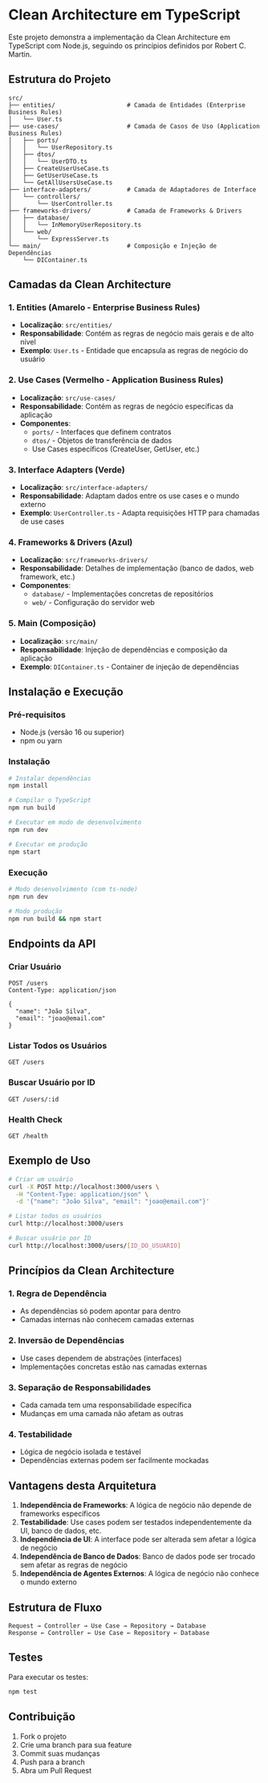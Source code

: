 # Clean Architecture em TypeScript

Este projeto demonstra a implementação da Clean Architecture em TypeScript com Node.js, seguindo os princípios definidos por Robert C. Martin.

## Estrutura do Projeto

```
src/
├── entities/                    # Camada de Entidades (Enterprise Business Rules)
│   └── User.ts
├── use-cases/                   # Camada de Casos de Uso (Application Business Rules)
│   ├── ports/
│   │   └── UserRepository.ts
│   ├── dtos/
│   │   └── UserDTO.ts
│   ├── CreateUserUseCase.ts
│   ├── GetUserUseCase.ts
│   └── GetAllUsersUseCase.ts
├── interface-adapters/          # Camada de Adaptadores de Interface
│   └── controllers/
│       └── UserController.ts
├── frameworks-drivers/          # Camada de Frameworks & Drivers
│   ├── database/
│   │   └── InMemoryUserRepository.ts
│   └── web/
│       └── ExpressServer.ts
└── main/                        # Composição e Injeção de Dependências
    └── DIContainer.ts
```

## Camadas da Clean Architecture

### 1. Entities (Amarelo - Enterprise Business Rules)
- **Localização**: `src/entities/`
- **Responsabilidade**: Contém as regras de negócio mais gerais e de alto nível
- **Exemplo**: `User.ts` - Entidade que encapsula as regras de negócio do usuário

### 2. Use Cases (Vermelho - Application Business Rules)
- **Localização**: `src/use-cases/`
- **Responsabilidade**: Contém as regras de negócio específicas da aplicação
- **Componentes**:
  - `ports/` - Interfaces que definem contratos
  - `dtos/` - Objetos de transferência de dados
  - Use Cases específicos (CreateUser, GetUser, etc.)

### 3. Interface Adapters (Verde)
- **Localização**: `src/interface-adapters/`
- **Responsabilidade**: Adaptam dados entre os use cases e o mundo externo
- **Exemplo**: `UserController.ts` - Adapta requisições HTTP para chamadas de use cases

### 4. Frameworks & Drivers (Azul)
- **Localização**: `src/frameworks-drivers/`
- **Responsabilidade**: Detalhes de implementação (banco de dados, web framework, etc.)
- **Componentes**:
  - `database/` - Implementações concretas de repositórios
  - `web/` - Configuração do servidor web

### 5. Main (Composição)
- **Localização**: `src/main/`
- **Responsabilidade**: Injeção de dependências e composição da aplicação
- **Exemplo**: `DIContainer.ts` - Container de injeção de dependências

## Instalação e Execução

### Pré-requisitos
- Node.js (versão 16 ou superior)
- npm ou yarn

### Instalação
```bash
# Instalar dependências
npm install

# Compilar o TypeScript
npm run build

# Executar em modo de desenvolvimento
npm run dev

# Executar em produção
npm start
```

### Execução
```bash
# Modo desenvolvimento (com ts-node)
npm run dev

# Modo produção
npm run build && npm start
```

## Endpoints da API

### Criar Usuário
```http
POST /users
Content-Type: application/json

{
  "name": "João Silva",
  "email": "joao@email.com"
}
```

### Listar Todos os Usuários
```http
GET /users
```

### Buscar Usuário por ID
```http
GET /users/:id
```

### Health Check
```http
GET /health
```

## Exemplo de Uso

```bash
# Criar um usuário
curl -X POST http://localhost:3000/users \
  -H "Content-Type: application/json" \
  -d '{"name": "João Silva", "email": "joao@email.com"}'

# Listar todos os usuários
curl http://localhost:3000/users

# Buscar usuário por ID
curl http://localhost:3000/users/[ID_DO_USUARIO]
```

## Princípios da Clean Architecture

### 1. Regra de Dependência
- As dependências só podem apontar para dentro
- Camadas internas não conhecem camadas externas

### 2. Inversão de Dependências
- Use cases dependem de abstrações (interfaces)
- Implementações concretas estão nas camadas externas

### 3. Separação de Responsabilidades
- Cada camada tem uma responsabilidade específica
- Mudanças em uma camada não afetam as outras

### 4. Testabilidade
- Lógica de negócio isolada e testável
- Dependências externas podem ser facilmente mockadas

## Vantagens desta Arquitetura

1. **Independência de Frameworks**: A lógica de negócio não depende de frameworks específicos
2. **Testabilidade**: Use cases podem ser testados independentemente da UI, banco de dados, etc.
3. **Independência de UI**: A interface pode ser alterada sem afetar a lógica de negócio
4. **Independência de Banco de Dados**: Banco de dados pode ser trocado sem afetar as regras de negócio
5. **Independência de Agentes Externos**: A lógica de negócio não conhece o mundo externo

## Estrutura de Fluxo

```
Request → Controller → Use Case → Repository → Database
Response ← Controller ← Use Case ← Repository ← Database
```

## Testes

Para executar os testes:

```bash
npm test
```

## Contribuição

1. Fork o projeto
2. Crie uma branch para sua feature
3. Commit suas mudanças
4. Push para a branch
5. Abra um Pull Request 